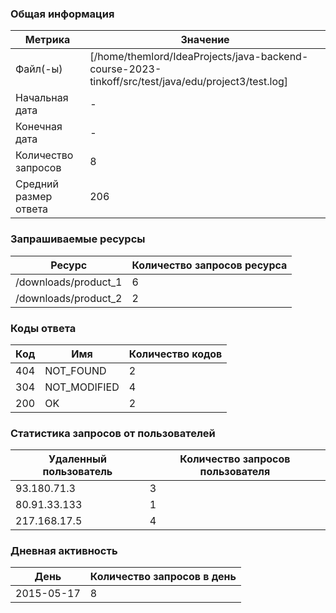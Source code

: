 ### Общая информация


Метрика|Значение
--------------------------------------------------------------------------------------------------|--------------------------------------------------------------------------------------------------|
Файл(-ы)|[/home/themlord/IdeaProjects/java-backend-course-2023-tinkoff/src/test/java/edu/project3/test.log]
Начальная дата|-
Конечная дата|-
Количество запросов|8
Средний размер ответа|206


### Запрашиваемые ресурсы


Ресурс|Количество запросов ресурса
---------------------------|---------------------------|
/downloads/product_1|6
/downloads/product_2|2


### Коды ответа


Код|Имя|Количество кодов
----------------|----------------|----------------|
404|NOT_FOUND|2
304|NOT_MODIFIED|4
200|OK|2


### Статистика запросов от пользователей


Удаленный пользователь|Количество запросов пользователя
--------------------------------|--------------------------------|
93.180.71.3|3
80.91.33.133|1
217.168.17.5|4


### Дневная активность


День|Количество запросов в день
--------------------------|--------------------------|
2015-05-17|8


